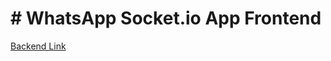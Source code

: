 # # WhatsApp Socket.io App Frontend

[Backend Link](https://github.com/milesbb/WhatsApp-Rec-Backend)